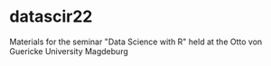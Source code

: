 # datascir22
Materials for the seminar "Data Science with R" held at the Otto von Guericke University Magdeburg 
